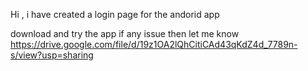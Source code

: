 Hi ,
i have created a login page for the andorid app 

download and try the app 
if any issue then let me know 
https://drive.google.com/file/d/19z1OA2lQhCitiCAd43qKdZ4d_7789n-s/view?usp=sharing
